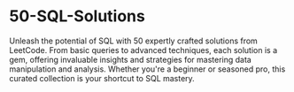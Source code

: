 # 50-SQL-Solutions
Unleash the potential of SQL with 50 expertly crafted solutions from LeetCode. From basic queries to advanced techniques, each solution is a gem, offering invaluable insights and strategies for mastering data manipulation and analysis. Whether you're a beginner or seasoned pro, this curated collection is your shortcut to SQL mastery.
